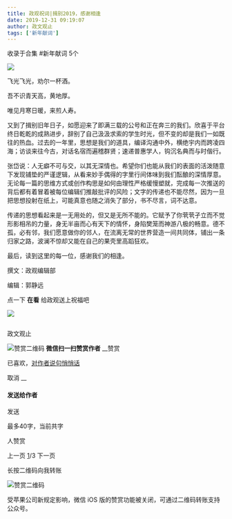 ```yaml
---
title: 政观祝词|揖别2019，感谢相逢
date: 2019-12-31 09:19:07
author: 政文观止
tags: ['新年献词']
---
```



收录于合集 #新年献词 5个

![](/images/350/2.jpeg)  

  

  

飞光飞光，劝尔一杯酒。

  

吾不识青天高，黄地厚。

  

唯见月寒日暖，来煎人寿。

  

又到了揖别旧年日子，如愿迎来了即满三载的公号和正在奔三的我们。欣喜于平台终日乾乾的成熟进步，辞别了自己汲汲求索的学生时光，但不变的却是我们一如既往的热血。过去的一年里，思想是我们的道具，编译沟通中外，横绝宇内而跨凌四海；访谈来往今古，对话名宿而遍稽群贤；速递普惠学人，钩沉名典而与时偕行。

  

张岱说：人无癖不可与交，以其无深情也。希望你们也能从我们的表面的活泼随意下发现铺垫的严谨逻辑，从看来妙手偶得的字里行间体味到我们酝酿的深情厚意。无论每一篇的思维方式或创作构思是如何由理性严格缓慢塑就，完成每一次推送的背后都有着冒着被每位编辑们推敲批评的风险；文字的传递也不能尽然，因为一旦把思想投射在纸上，可能真意也随之消失了部分，书不尽言，词不达意。

  

传递的思想看起来是一无用处的，但又是无所不能的。它赋予了你茕茕孑立而不觉形影相吊的力量，身无半亩而心有天下的情怀，身陷樊笼而神游八极的畅意。德不孤，必有邻，我们愿意做你的邻人，在流离无常的世界营造一间共同体，铺出一条归家之路，波澜不惊却又能在自己的果壳里高蹈狂欢。

  

最后，读到这里的每一位，感谢我们的相逢。

  

撰文：政观编辑部

编辑：郭静远

  

  

  

点一下 **在看** 给政观送上祝福吧

![](/images/350/3.png)

![]()

政文观止

![赞赏二维码]() **微信扫一扫赞赏作者** __赞赏

已喜欢，[对作者说句悄悄话](javascript:;)

取消 __

#### 发送给作者

发送

最多40字，当前共字

[](javascript:;) 人赞赏

上一页 [1](javascript:;)/3 下一页

长按二维码向我转账

![赞赏二维码]()

受苹果公司新规定影响，微信 iOS 版的赞赏功能被关闭，可通过二维码转账支持公众号。

